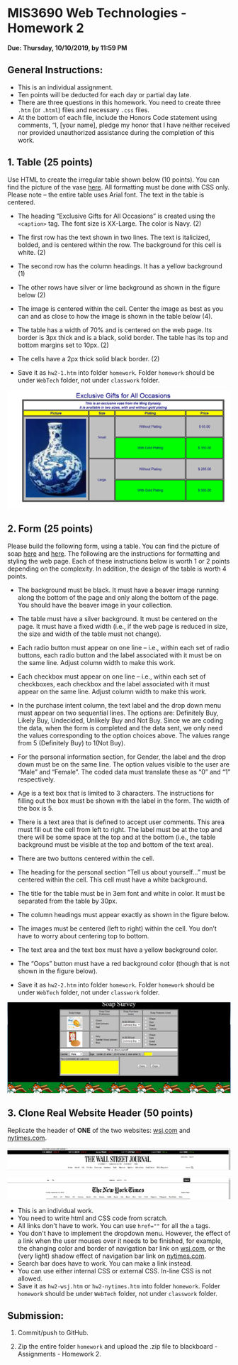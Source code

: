 # MIS3690 Web Technologies - Homework 2

**Due: Thursday, 10/10/2019, by 11:59 PM**

## General Instructions:

- This is an individual assignment.
- Ten points will be deducted for each day or partial day late. 
- There are three questions in this homework. You need to create three `.htm` (or `.html`) files and necessary `.css` files. 
- At the bottom of each file, include the Honors Code statement using comments, “I, [your name], pledge my honor that I have neither received nor provided unauthorized assistance during the completion of this work.

## 1. Table (25 points)

Use HTML to create the irregular table shown below (10 points). You can find the picture of the vase [here](images/ming.jpg). All formatting must be done with CSS only. Please note – the entire table uses Arial font. The text in the table is centered.

- The heading “Exclusive Gifts for All Occasions” is created using the `<caption>` tag. The font size is XX-Large. The color is Navy. (2)

- The first row has the text shown in two lines. The text is italicized, bolded, and is centered within the row. The background for this cell is white. (2)

- The second row has the column headings. It has a yellow background (1)

- The other rows have silver or lime background as shown in the figure below (2)

- The image is centered within the cell. Center the image as best as you can and as close to how the image is shown in the table below (4).

- The table has a width of 70% and is centered on the web page. Its border is 3px thick and is a black, solid border. The table has its top and bottom margins set to 10px. (2)

- The cells have a 2px thick solid black border. (2)

- Save it as `hw2-1.htm` into folder `homework`. Folder `homework` should be under `WebTech` folder, not under `classwork` folder. 

![hw2 demo](./images/hw2-1_demo.png)

## 2. Form (25 points)

Please build the following form, using a table. You can find the picture of soap [here](images/soap-1.jpg) and [here](images/soap-2.jpg). The following are the instructions for formatting and styling the web page. Each of these instructions below is worth 1 or 2 points depending on the complexity. In addition, the design of the table is worth 4 points.

- The background must be black. It must have a beaver image running along the bottom of the page and only along the bottom of the page. You should have the beaver image in your collection.

- The table must have a silver background. It must be centered on the page. It must have a fixed width (i.e., if the web page is reduced in size, the size and width of the table must not change).

- Each radio button must appear on one line – i.e., within each set of radio buttons, each radio button and the label associated with it must be on the same line. Adjust column width to make this work.

- Each checkbox must appear on one line – i.e., within each set of checkboxes, each checkbox and the label associated with it must appear on the same line. Adjust column width to make this work.

- In the purchase intent column, the text label and the drop down menu must appear on two sequential lines. The options are: Definitely Buy, Likely Buy, Undecided, Unlikely Buy and Not Buy. Since we are coding the data, when the form is completed and the data sent, we only need the values corresponding to the option choices above. The values range from 5 (Definitely Buy) to 1(Not Buy).

- For the personal information section, for Gender, the label and the drop down must be on the same line. The option values visible to the user are “Male” and “Female”. The coded data must translate these as “0” and “1” respectively.

- Age is a text box that is limited to 3 characters. The instructions for filling out the box must be shown with the label in the form. The width of the box is 5.

- There is a text area that is defined to accept user comments. This area must fill out the cell from left to right. The label must be at the top and there will be some space at the top and at the bottom (i.e., the table background must be visible at the top and bottom of the text area).

- There are two buttons centered within the cell.

- The heading for the personal section “Tell us about yourself...” must be centered within the cell. This cell must have a white background.

- The title for the table must be in 3em font and white in color. It must be separated from the table by 30px.

- The column headings must appear exactly as shown in the figure below.

- The images must be centered (left to right) within the cell. You don’t have to worry about centering top to bottom.

- The text area and the text box must have a yellow background color.

- The “Oops” button must have a red background color (though that is not shown in the figure below).

- Save it as `hw2-2.htm` into folder `homework`. Folder `homework` should be under `WebTech` folder, not under `classwork` folder. 

![hw2 demo](./images/hw2-2_demo.png)

## 3. Clone Real Website Header (50 points)

Replicate the header of **ONE** of the two websites: [wsj.com](https://www.wsj.com/) and [nytimes.com](https://www.nytimes.com/).

![wsj header](./images/wsj.jpg)

![nytimes header](./images/nytimes.jpg)

- This is an individual work.
- You need to write html and CSS code from scratch. 
- All links don't have to work. You can use `href=""` for all the `a` tags.
- You don't have to implement the dropdown menu. However, the effect of a link when the user mouses over it needs to be finished, for example, the changing color and border of navigation bar link on [wsj.com](https://www.wsj.com/), or the (very light) shadow effect of navigation bar link on [nytimes.com](https://www.nytimes.com/).
- Search bar does have to work. You can make a link instead.
- You can use either internal CSS or external CSS. In-line CSS is not allowed.
- Save it as `hw2-wsj.htm` or `hw2-nytimes.htm` into folder `homework`. Folder `homework` should be under `WebTech` folder, not under `classwork` folder. 

## Submission:

1. Commit/push to GitHub. 

2. Zip the entire folder `homework` and upload the .zip file to blackboard - Assignments - Homework 2.
